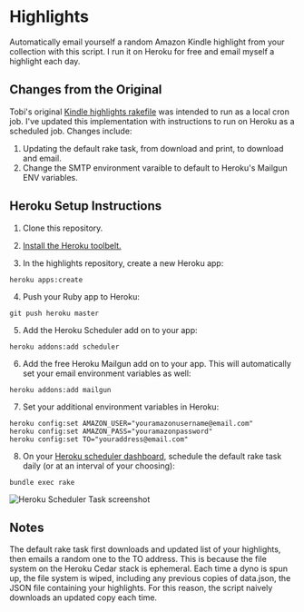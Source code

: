 # Highlights

Automatically email yourself a random Amazon Kindle highlight from your collection with this script. I run it on Heroku for free and email myself a highlight each day.

## Changes from the Original

Tobi's original [Kindle highlights rakefile](https://github.com/tobi/highlights) was intended to run as a local cron job. I've updated this implementation with instructions to run on Heroku as a scheduled job. Changes include:

1. Updating the default rake task, from download and print, to download and email.
2. Change the SMTP environment varaible to default to Heroku's Mailgun ENV variables.

## Heroku Setup Instructions

1. Clone this repository.

2. [Install the Heroku toolbelt.](https://toolbelt.heroku.com/)

3. In the highlights repository, create a new Heroku app:
```
heroku apps:create
```

4. Push your Ruby app to Heroku:
```
git push heroku master
```

5. Add the Heroku Scheduler add on to your app:
```
heroku addons:add scheduler
```

6. Add the free Heroku Mailgun add on to your app. This will automatically set your email environment variables as well:
```
heroku addons:add mailgun
```

7. Set your additional environment variables in Heroku:
```
heroku config:set AMAZON_USER="youramazonusername@email.com"
heroku config:set AMAZON_PASS="youramazonpassword"
heroku config:set TO="youraddress@email.com"
```

8. On your [Heroku scheduler dashboard](https://scheduler.heroku.com/dashboard), schedule the default rake task daily (or at an interval of your choosing):
```
bundle exec rake
```
![Heroku Scheduler Task screenshot](https://dl.dropboxusercontent.com/u/891448/heroku-kindle-scheduler.png "Heroku Scheduler Kindle notifier task")

## Notes
The default rake task first downloads and updated list of your highlights, then emails a random one to the TO address. This is because the file system on the Heroku Cedar stack is ephemeral. Each time a dyno is spun up, the file system is wiped, including any previous copies of data.json, the JSON file containing your highlights. For this reason, the script naively downloads an updated copy each time.